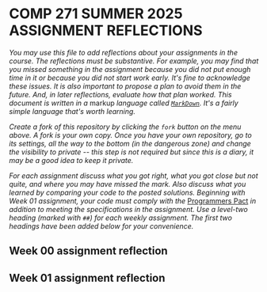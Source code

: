 # COMP 271 SUMMER 2025<br/>ASSIGNMENT REFLECTIONS

*You may use this file to add reflections about your assignments in the course. The reflections must be substantive. For example, you may find that you missed something in the assignment because you did not put enough time in it or because you did not start work early. It's fine to acknowledge these issues. It is also important to propose a plan to avoid them in the future. And, in later reflections, evaluate how that plan worked. This document is written in a* markup *language called [`MarkDown`](https://www.markdownguide.org/basic-syntax/). It's a fairly simple language that's worth learning.*

*Create a fork of this repository by clicking the `fork` button on the menu above. A fork is your own copy. Once you have your own repository, go to its settings, all the way to the bottom (in the dangerous zone) and change the visibility to private -- this step is not required but since this is a diary, it may be a good idea to keep it private.*

*For each assignment discuss what you got right, what you got close but not quite, and where you may have missed the mark. Also discuss what you learned by comparing your code to the posted solutions. Beginning with Week 01 assignment, your code must comply with the* [Programmers Pact](./ProgrammersPact.pdf) *in addition to meeting the specifications in the assignment. Use a level-two heading (marked with `##`) for each weekly assignment. The first two headings have been added below for your convenience.*

## Week 00 assignment reflection

## Week 01 assignment reflection
